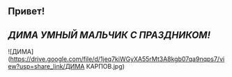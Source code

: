 ## Привет!

## _ДИМА УМНЫЙ МАЛЬЧИК С ПРАЗДНИКОМ!_

![ДИМА](https://drive.google.com/file/d/1jeq7kiWGyXA55rMt3A8kgb07qa9nqps7/view?usp=share_link/ДИМА КАРПОВ.jpg)

